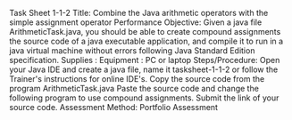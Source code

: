 Task Sheet 1-1-2
Title: Combine the Java arithmetic operators with the simple assignment operator
Performance Objective: Given a java file ArithmeticTask.java, you should be able to create compound assignments the source code of a java executable application, and compile it to run in a java virtual machine without errors following Java Standard Edition specification.
Supplies : 
Equipment : PC or laptop 
Steps/Procedure: 
Open your Java IDE and create a java file, name it tasksheet-1-1-2 or follow the Trainer's instructions for online IDE's.
Copy the source code from the program ArithmeticTask.java 
Paste the source code and change the following program to use compound assignments. 
Submit the link of your source code.
Assessment Method: Portfolio Assessment
